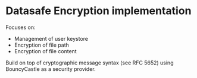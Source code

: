 # Datasafe Encryption implementation

Focuses on:
- Management of user keystore
- Encryption of file path
- Encryption of file content

Build on top of cryptographic message syntax (see RFC 5652) using BouncyCastle as a security provider.
